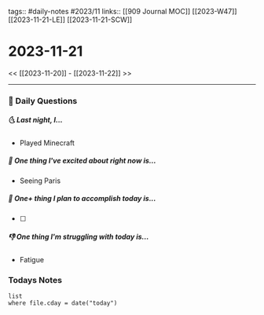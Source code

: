 tags:: #daily-notes #2023/11 
links:: [[909 Journal MOC]] [[2023-W47]] [[2023-11-21-LE]] [[2023-11-21-SCW]]
# 2023-11-21

<< [[2023-11-20]] - [[2023-11-22]] >>

---
### 📅 Daily Questions
##### 🌜 Last night, I...
- Played Minecraft

##### 🙌 One thing I've excited about right now is...
- Seeing Paris

##### 🚀 One+ thing I plan to accomplish today is...
- [ ] 

##### 👎 One thing I'm struggling with today is...
- Fatigue

### Todays Notes
```dataview
list 
where file.cday = date("today")
```